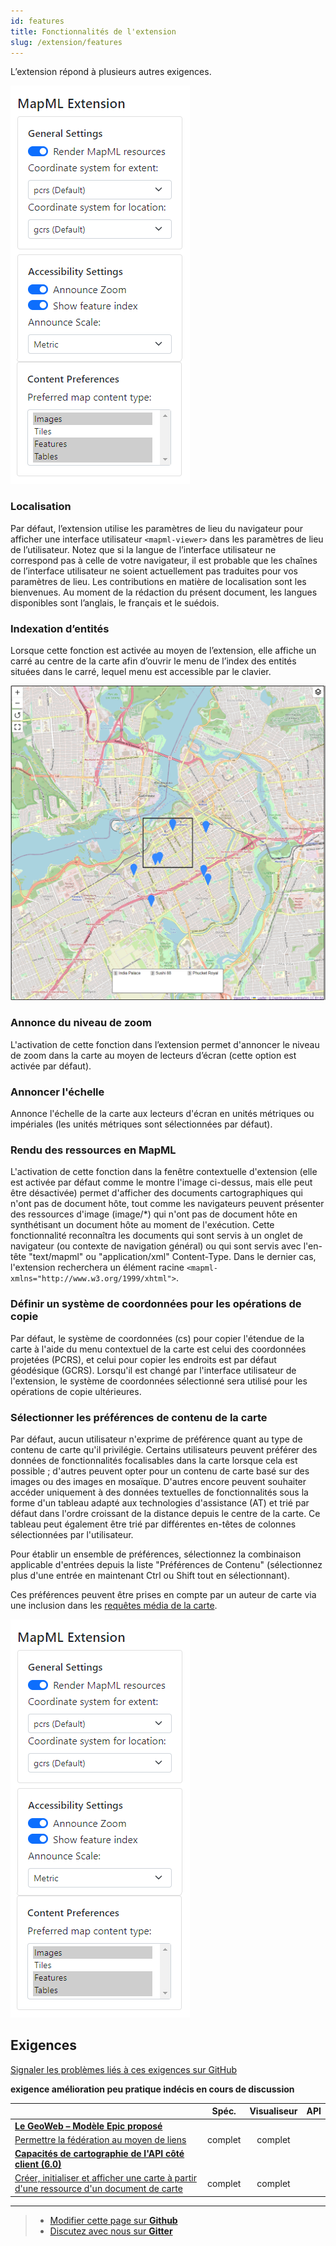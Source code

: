 ```yaml
---
id: features
title: Fonctionnalités de l'extension 
slug: /extension/features
---
```


L’extension répond à plusieurs autres exigences.

![Fenêtre contextuelle d’extension](../assets/img/render-mapml.png)

### Localisation 

Par défaut, l’extension utilise les paramètres de lieu du navigateur pour afficher une interface utilisateur `<mapml-viewer>` dans les paramètres de lieu de l’utilisateur. Notez que si la langue de l’interface utilisateur ne correspond pas à celle de votre navigateur, il est probable que les chaînes de l’interface utilisateur ne soient actuellement pas traduites pour vos paramètres de lieu. Les contributions en matière de localisation sont les bienvenues. Au moment de la rédaction du présent document, les langues disponibles sont l’anglais, le français et le suédois.

### Indexation d’entités

Lorsque cette fonction est activée au moyen de l’extension, elle affiche un carré au centre de la carte afin d’ouvrir le menu de l’index des entités situées dans le carré, lequel menu est accessible par le clavier.

![Exemple d’index des entités](../assets/img/feature-index.png)

### Annonce du niveau de zoom

L'activation de cette fonction dans l’extension permet d'annoncer le niveau de zoom dans la carte au moyen de lecteurs d’écran (cette option est activée par défaut).

### Annoncer l'échelle

Annonce l'échelle de la carte aux lecteurs d'écran en unités métriques ou impériales (les unités métriques sont sélectionnées par défaut).

### Rendu des ressources en MapML

L'activation de cette fonction dans la fenêtre contextuelle d'extension (elle est activée par défaut comme le montre l'image ci-dessus, mais elle peut être désactivée) permet d'afficher des documents cartographiques qui n'ont pas de document hôte, tout comme les navigateurs peuvent présenter des ressources d'image  (image/*) qui n'ont pas de document hôte en synthétisant un document hôte au moment de l'exécution. Cette fonctionnalité reconnaîtra les documents qui sont servis à un onglet de navigateur (ou contexte de navigation général) ou qui sont servis avec l'en-tête  "text/mapml" ou "application/xml" Content-Type. Dans le dernier cas, l'extension recherchera un élément racine `<mapml- xmlns="http://www.w3.org/1999/xhtml">`.

### Définir un système de coordonnées pour les opérations de copie

Par défaut, le système de coordonnées (cs) pour copier l'étendue de la carte à 
l'aide du menu contextuel de la carte est celui des coordonnées projetées (PCRS), 
et celui pour copier les endroits est par défaut géodésique (GCRS). Lorsqu'il est 
changé par l'interface utilisateur de l'extension, le système de coordonnées 
sélectionné sera utilisé pour les opérations de copie ultérieures.

### Sélectionner les préférences de contenu de la carte

Par défaut, aucun utilisateur n'exprime de préférence quant au type de contenu de carte qu'il privilégie.  Certains utilisateurs peuvent préférer des données de fonctionnalités focalisables dans la carte lorsque cela est possible ; d'autres peuvent opter pour un contenu de carte basé sur des images ou des images en mosaïque.  D'autres encore peuvent souhaiter accéder uniquement à des données textuelles de fonctionnalités sous la forme d'un tableau adapté aux technologies d'assistance (AT) et trié par défaut dans l'ordre croissant de la distance depuis le centre de la carte.  Ce tableau peut également être trié par différentes en-têtes de colonnes sélectionnées par l'utilisateur.  

Pour établir un ensemble de préférences, sélectionnez la combinaison applicable d'entrées depuis la liste "Préférences de Contenu" (sélectionnez plus d'une entrée en maintenant Ctrl ou Shift tout en sélectionnant).

Ces préférences peuvent être prises en compte par un auteur de carte via une inclusion dans les [requêtes média de la carte](../api/mapml-viewer-api#matchmediamediaquerystring).

![Préférences de Contenu](../assets/img/render-mapml.png)

## Exigences 

[Signaler les problèmes liés à ces exigences sur GitHub](https://github.com/Maps4HTML/HTML-Map-Element-UseCases-Requirements/issues/new?title=-SUMMARIZE+THE+PROBLEM-&body=-DESCRIBE+THE+PROBLEM-)

<p><b><span class="requirement">exigence</span>
<span class="enhancement">amélioration</span>
<span class="impractical">peu pratique</span>
<span class="undecided">indécis</span>
<span class="discussion">en cours de discussion</span></b></p>

|  | Spéc. | Visualiseur | API |
|:---------------------------------------------------------------------------------|:------: |:-----: |:---: |
| [**Le GeoWeb – Modèle Epic proposé**](https://github.com/Maps4HTML/HTML-Map-Element-UseCases-Requirements/issues/172) |  |  |  |
| <div class="discussion">[Permettre la fédération au moyen de liens](https://github.com/Maps4HTML/HTML-Map-Element-UseCases-Requirements/issues/19)</div> | complet | complet |  |
| [**Capacités de cartographie de l'API côté client (6.0)**](https://maps4html.org/HTML-Map-Element-UseCases-Requirements/#client-apis) |  |  |  |
| <div class="discussion">[Créer, initialiser et afficher une carte à partir d'une ressource d'un document de carte](https://github.com/Maps4HTML/HTML-Map-Element-UseCases-Requirements/issues/259)</div> | complet | complet |  |

---

> - [Modifier cette page sur **Github**](https://github.com/Maps4HTML/web-map-doc/edit/main/docs/extension/features.md)
> - [Discutez avec nous sur **Gitter**](https://gitter.im/Maps4HTML/chat)
